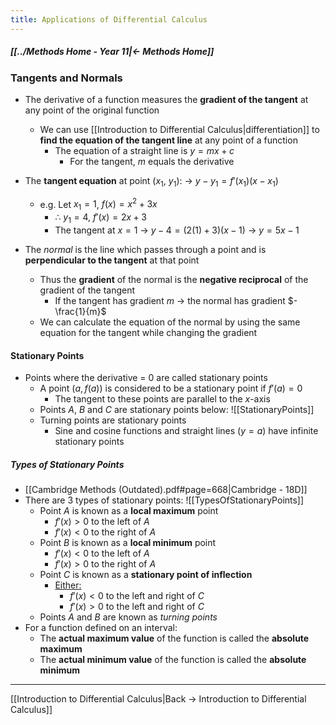 ```yaml
---
title: Applications of Differential Calculus
---
```


##### [[../Methods Home - Year 11|← Methods Home]]

### Tangents and Normals
- The derivative of a function measures the **gradient of the tangent** at any point of the original function
	- We can use [[Introduction to Differential Calculus|differentiation]] to **find the equation of the tangent line** at any point of a function
		- The equation of a straight line is $y = mx + c$
			- For the tangent, $m$ equals the derivative
- The **tangent equation** at point $(x_1,\ y_1)$: → $y - y_1 = f'(x_1)(x - x_1)$ 
	- e.g. Let $x_1 = 1$, $f(x) = x^2 + 3x$
		- $\therefore \ y_1 = 4$, $f'(x) = 2x + 3$
		- The tangent at $x = 1$ → $y - 4 = (2(1) + 3)(x - 1)$ → $y = 5x - 1$

- The *normal* is the line which passes through a point and is **perpendicular to the tangent** at that point
	- Thus the **gradient** of the normal is the **negative reciprocal** of the gradient of the tangent
		- If the tangent has gradient $m$ → the normal has gradient $-\frac{1}{m}$
	- We can calculate the equation of the normal by using the same equation for the tangent while changing the gradient

#### Stationary Points
- Points where the derivative = 0 are called stationary points
	- A point $(a, f(a))$ is considered to be a stationary point if $f'(a) = 0$
		- The tangent to these points are parallel to the $x$-axis
	- Points $A$, $B$ and $C$ are stationary points below:
	  ![[StationaryPoints]]
	- Turning points are stationary points
		- Sine and cosine functions and straight lines ($y = a$) have infinite stationary points

##### Types of Stationary Points
- [[Cambridge Methods (Outdated).pdf#page=668|Cambridge - 18D]]
- There are 3 types of stationary points:
  ![[TypesOfStationaryPoints]]
	- Point $A$ is known as a **local maximum** point
		- $f'(x) > 0$ to the left of $A$
		- $f'(x) < 0$ to the right of $A$
	- Point $B$ is known as a **local minimum** point
		- $f'(x) < 0$ to the left of $A$
		- $f'(x) > 0$ to the right of $A$
	- Point $C$ is known as a **stationary point of inflection**
		- <u>Either:</u>
			- $f'(x) < 0$ to the left and right of $C$
			- $f'(x) > 0$ to the left and right of $C$
	- Points $A$ and $B$ are known as *turning points*
- For a function defined on an interval:
	- The **actual maximum value** of the function is called the **absolute maximum**
	- The **actual minimum value** of the function is called the **absolute minimum**

---
[[Introduction to Differential Calculus|Back → Introduction to Differential Calculus]]